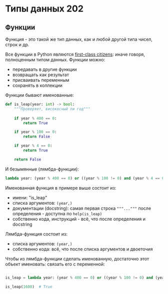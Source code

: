 # Типы данных 202

## Функции

Функция - это такой же тип данных,
как и любой другой типа чисел, строк и др.

Все функции в Python являются [first-class citizens](https://en.wikipedia.org/wiki/First-class_citizen):
иначе говоря, полноценным типом данных.
Функции можно:
- передавать в другие функции
- возвращать как результат
- присваивать переменным
- сохранять в коллекции

Функции бывают именованные:

```python
def is_leap(year: int) -> bool:
    """Проверяет, високосный ли год"""
    
    if year % 400 == 0:
        return True

    if year % 100 == 0:
        return False

    if year % 4 == 0:
        return True

    return False
```

И безымянные (лямбда-функции):

```python
lambda year: (year % 400 == 0) or ((year % 100 != 0) and (year % 4 == 0))
```

Именованная функция в примере выше состоит из:
- имени: "is_leap"
- списка аргументов: `(year,)`
- документации (docstring): самая первая строка `"""..."""` после определения - доступна по `help(is_leap)`
- собственно кода, инструкций - всё, что после определения и docstring

Лямбда-функция состоит из:
- списка аргументов: `(year,)`
- собственно кода: всё, что после списка аргументов и двоеточия

Чтобы из лямбда-функции сделать именованную, достаточно этот объект именовать: связать его с переменной:

```python

is_leap = lambda year: (year % 400 == 0) or ((year % 100 != 0) and (year % 4 == 0))

is_leap(1600)  # True
```
